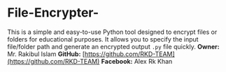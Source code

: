 # File-Encrypter-
 This is a simple and easy-to-use Python tool designed to encrypt files or folders for educational purposes.   It allows you to specify the input file/folder path and generate an encrypted output `.py` file quickly.  **Owner:** Mr. Rakibul Islam   **GitHub:** [https://github.com/RKD-TEAM](https://github.com/RKD-TEAM)   **Facebook:** Alex Rk Khan   
